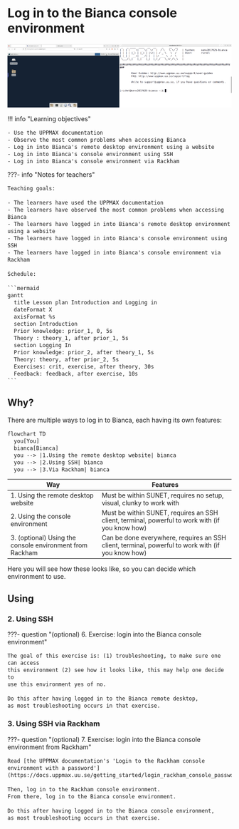 # Log in to the Bianca console environment

![The Bianca environments](./img/bianca_environments_926_x_261.png)

!!! info "Learning objectives" 

    - Use the UPPMAX documentation
    - Observe the most common problems when accessing Bianca
    - Log in into Bianca's remote desktop environment using a website 
    - Log in into Bianca's console environment using SSH
    - Log in into Bianca's console environment via Rackham

???- info "Notes for teachers"

    Teaching goals:

    - The learners have used the UPPMAX documentation
    - The learners have observed the most common problems when accessing Bianca
    - The learners have logged in into Bianca's remote desktop environment using a website 
    - The learners have logged in into Bianca's console environment using SSH
    - The learners have logged in into Bianca's console environment via Rackham

    Schedule:

    ```mermaid
    gantt
      title Lesson plan Introduction and Logging in
      dateFormat X
      axisFormat %s
      section Introduction
      Prior knowledge: prior_1, 0, 5s
      Theory : theory_1, after prior_1, 5s
      section Logging In
      Prior knowledge: prior_2, after theory_1, 5s
      Theory: theory, after prior_2, 5s
      Exercises: crit, exercise, after theory, 30s
      Feedback: feedback, after exercise, 10s
    ```

## Why?

There are multiple ways to log in to Bianca, each having its own features:

```mermaid
flowchart TD
  you[You]
  bianca[Bianca]
  you --> |1.Using the remote desktop website| bianca
  you --> |2.Using SSH| bianca
  you --> |3.Via Rackham| bianca

```

Way                                                     |Features
--------------------------------------------------------|--------------------------------------------------------------------------------------------------
1. Using the remote desktop website                     |Must be within SUNET, requires no setup, visual, clunky to work with
2. Using the console environment                        |Must be within SUNET, requires an SSH client, terminal, powerful to work with (if you know how)
3. (optional) Using the console environment from Rackham|Can be done everywhere, requires an SSH client, terminal, powerful to work with (if you know how)

Here you will see how these looks like,
so you can decide which environment to use.

## Using

### 2. Using SSH

???- question "(optional) 6. Exercise: login into the Bianca console environment"

    The goal of this exercise is: (1) troubleshooting, to make sure one can access
    this environment (2) see how it looks like, this may help one decide to
    use this environment yes of no.

    Do this after having logged in to the Bianca remote desktop,
    as most troubleshooting occurs in that exercise.

### 3. Using SSH via Rackham

???- question "(optional) 7. Exercise: login into the Bianca console environment from Rackham"

    Read [the UPPMAX documentation's 'Login to the Rackham console environment with a password'](https://docs.uppmax.uu.se/getting_started/login_rackham_console_password/).

    Then, log in to the Rackham console environment.
    From there, log in to the Bianca console environment.

    Do this after having logged in to the Bianca console environment,
    as most troubleshooting occurs in that exercise.

